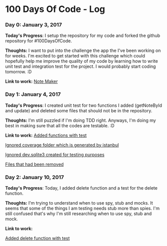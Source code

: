 # 100 Days Of Code - Log

### Day 0: January 3, 2017

**Today's Progress**: I setup the repository for my code and forked the github repository for #100DaysOfCode.

**Thoughts:** I want to put into the challenge the app the I've been working on for weeks. I'm excited to get started with this challenge which could hopefully help me improve the quality of my code by learning how to write unit test and integration test for the project. I would probably start coding tomorrow. :D

**Link to work:** [Note Maker](https://github.com/paulcedrick/NoteMaker)

### Day 1: January 4, 2017

**Today's Progress**: I created unit test for two functions I added (getNoteById and update) and deleted some files that should not be in the repository.

**Thoughts:** I'm still puzzled if I'm doing TDD right. Anyways, I'm doing my best in making sure that all the codes are testable. :D

**Link to work:** 
[Added functions with test](https://github.com/paulcedrick/NoteMaker/commit/61e3d4cc3596d23240e13c218cbb31bbb77906d6)

[Ignored coverage folder which is generated by istanbul](https://github.com/paulcedrick/NoteMaker/commit/6138202d453788480e97214df8384162db0237a5)

[Ignored dev.sqlite3 created for testing purposes](https://github.com/paulcedrick/NoteMaker/commit/eee1fb7a1e891cba4ba864e3156b723cd4d34c05)

[Files that had been removed](https://github.com/paulcedrick/NoteMaker/commit/98fab6401ba4f6ad280aa0927d17d49299409d33)

### Day 2: January 10, 2017

**Today's Progress**: Today, I added delete function and a test for the delete function.

**Thoughts:** I'm trying to understand when to use spy, stub and mocks. It seems that some of the things I am testing needs stub more than spies. I'm still confused that's why I'm still researching when to use spy, stub and mock.

**Link to work:** 

[Added delete function with test](https://github.com/paulcedrick/NoteMaker/commit/526c75e4079569c122eeeaa85ff17a70284a71ef)
